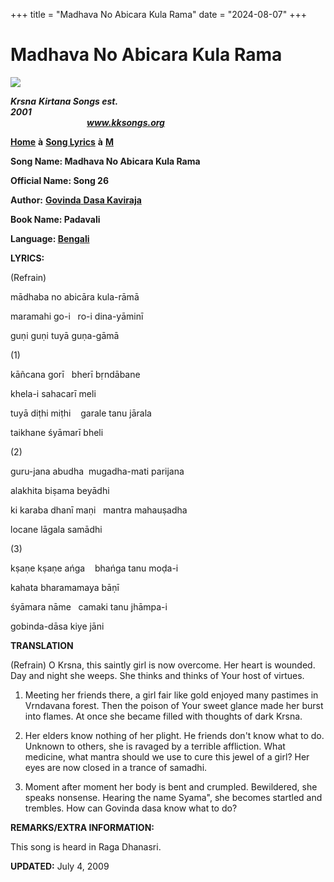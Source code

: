 +++
title = "Madhava No Abicara Kula Rama"
date = "2024-08-07"
+++

# Madhava No Abicara Kula Rama
**[![](http://kksongs.org/image_files/image002.jpg)](http://kksongs.org/)**

**_Krsna_** **_Kirtana Songs est. 2001_**                                                                                                                                                      **_www.kksongs.org_**

**[Home](http://kksongs.org/)** **à** **[Song Lyrics](http://kksongs.org/lyrics.html)** **à** **[M](http://kksongs.org/songs/song_m.html)**

**Song Name: Madhava No Abicara Kula Rama**

**Official Name: Song 26**

**Author:** [**Govinda** **Dasa Kaviraja**](http://kksongs.org/authors/list/govindadasa.html)

**Book Name: Padavali**

**Language: [Bengali](http://kksongs.org/language/list/bengali.html)**

**LYRICS:**

(Refrain)

mādhaba no abicāra kula-rāmā

maramahi go-i   ro-i dina-yāminī

guṇi guṇi tuyā guṇa-gāmā

(1)

kāñcana gorī   bherī bṛndābane

khela-i sahacarī meli

tuyā diṭhi miṭhi    garale tanu jārala

taikhane śyāmarī bheli

(2)

guru-jana abudha  mugadha-mati parijana

alakhita biṣama beyādhi

ki karaba dhanī maṇi   mantra mahauṣadha

locane lāgala samādhi

(3)

kṣaṇe kṣaṇe ańga    bhańga tanu moḍa-i

kahata bharamamaya bāṇī

śyāmara nāme   camaki tanu jhāmpa-i

gobinda-dāsa kiye jāni

**TRANSLATION**

(Refrain) O Krsna, this saintly girl is now overcome. Her heart is wounded. Day and night she weeps. She thinks and thinks of Your host of virtues.

1) Meeting her friends there, a girl fair like gold enjoyed many pastimes in Vrndavana forest. Then the poison of Your sweet glance made her burst into flames. At once she became filled with thoughts of dark Krsna.

2) Her elders know nothing of her plight. He friends don't know what to do. Unknown to others, she is ravaged by a terrible affliction. What medicine, what mantra should we use to cure this jewel of a girl? Her eyes are now closed in a trance of samadhi.

3) Moment after moment her body is bent and crumpled. Bewildered, she speaks nonsense. Hearing the name Syama", she becomes startled and trembles. How can Govinda dasa know what to do?

**REMARKS/EXTRA INFORMATION:**

This song is heard in Raga Dhanasri.

**UPDATED:** July 4, 2009